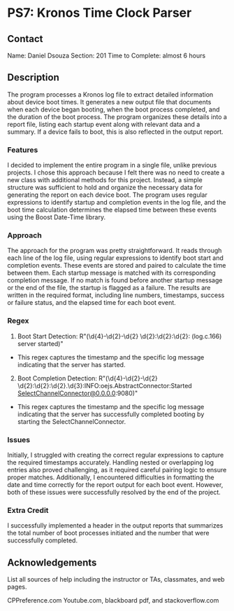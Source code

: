 # PS7: Kronos Time Clock Parser
## Contact
Name: Daniel Dsouza
Section: 201
Time to Complete: almost 6 hours

## Description
The program processes a Kronos log file to extract detailed information about device boot times. It generates a new output file that documents when each device began booting, when the boot process completed, and the duration of the boot process. The program organizes these details into a report file, listing each startup event along with relevant data and a summary. If a device fails to boot, this is also reflected in the output report.

### Features
I decided to implement the entire program in a single file, unlike previous projects. I chose this approach because I felt there was no need to create a new class with additional methods for this project. Instead, a simple structure was sufficient to hold and organize the necessary data for generating the report on each device boot. The program uses regular expressions to identify startup and completion events in the log file, and the boot time calculation determines the elapsed time between these events using the Boost Date-Time library.

### Approach
The approach for the program was pretty straightforward. It reads through each line of the log file, using regular expressions to identify boot start and completion events. These events are stored and paired to calculate the time between them. Each startup message is matched with its corresponding completion message. If no match is found before another startup message or the end of the file, the startup is flagged as a failure. The results are written in the required format, including line numbers, timestamps, success or failure status, and the elapsed time for each boot event.

### Regex
1) Boot Start Detection:
R"(\d{4}-\d{2}-\d{2} \d{2}:\d{2}:\d{2}: \(log.c.166\) server started)"
 - This regex captures the timestamp and the specific log message indicating that the server has started.

2) Boot Completion Detection:
R"(\d{4}-\d{2}-\d{2} \d{2}:\d{2}:\d{2}.\d{3}:INFO:oejs.AbstractConnector:Started SelectChannelConnector@0.0.0.0:9080)"
 - This regex captures the timestamp and the specific log message indicating that the server has successfully completed booting by starting the SelectChannelConnector.

### Issues
Initially, I struggled with creating the correct regular expressions to capture the required timestamps accurately. Handling nested or overlapping log entries also proved challenging, as it required careful pairing logic to ensure proper matches. Additionally, I encountered difficulties in formatting the date and time correctly for the report output for each boot event. However, both of these issues were successfully resolved by the end of the project.

### Extra Credit
I successfully implemented a header in the output reports that summarizes the total number of boot processes initiated and the number that were successfully completed.

## Acknowledgements
List all sources of help including the instructor or TAs, classmates, and web pages.

CPPreference.com
Youtube.com, blackboard pdf, and stackoverflow.com
